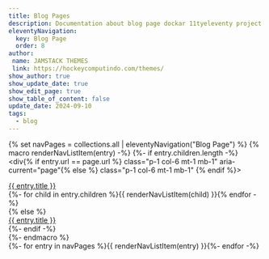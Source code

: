```yaml
---
title: Blog Pages
description: Documentation about blog page dockar 11tyeleventy project
eleventyNavigation:
  key: Blog Page
  order: 8
author:
 name: JAMSTACK THEMES
 link: https://hockeycomputindo.com/themes/
show_author: true
show_update_date: true
show_edit_page: true
show_table_of_content: false
update_date: 2024-09-10
tags:
  - blog
---
```


{% set navPages = collections.all | eleventyNavigation("Blog Page") %}
{% macro renderNavListItem(entry) -%}
{%- if entry.children.length -%}
<div{% if entry.url == page.url %} class="p-1 col-6  mt-1 mb-1" aria-current="page"{% else %} class="p-1 col-6  mt-1 mb-1" {% endif %}>
<div class="card p-3 ">
<a class="nav-link dropdown-toggle" href="#" role="button" data-bs-toggle="dropdown" aria-expanded="true">{{ entry.title }}</a>
</div>
</div>
{%- for child in entry.children %}{{ renderNavListItem(child) }}{% endfor -%}
</div>
<div>
{% else %}
<div {% if entry.url == page.url %} class="p-1 col-6 mt-1 mb-1" aria-current="page"{% else %} class="p-1 col-6  mt-1 mb-1" {% endif %}>
<div class="card p-3 ">
<a href="{{ entry.url }}" {% if entry.url == page.url %} class="nav-link active" class="nav-link" {% endif %}}>{{ entry.title }}</a>
</div>
{%- endif -%}
</div>
{%- endmacro %}
<div class="row">
{%- for entry in navPages %}{{ renderNavListItem(entry) }}{%- endfor -%}
</div>

